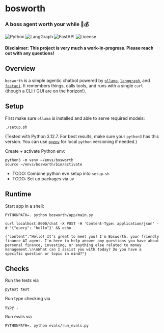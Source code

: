 # bosworth 
### A boss agent worth your while 🦾💰

![Python](https://img.shields.io/badge/python-3.12-blue)
![LangGraph](https://img.shields.io/badge/langgraph-🧠-purple)
![FastAPI](https://img.shields.io/badge/framework-fastapi-009688)
![License](https://img.shields.io/github/license/BrandenOlson/bosworth)

#### Disclaimer: This project is very much a work-in-progress. Please reach out with any questions!


## Overview

`bosworth` is a simple agentic chatbot powered by [`ollama`](https://ollama.com), [`langgraph`](https://www.langchain.com/langgraph), and [`fastapi`](https://fastapi.tiangolo.com).
It remembers things, calls tools, and runs with a single `curl` (though a CLI / GUI are on the horizon!).


## Setup 

First make sure `ollama` is installed and able to serve required models:
```commandline
./setup.sh
```

(Tested with Python 3.12.7.
For best results, make sure your `python3` has this version.
You can use [`pyenv`](https://github.com/pyenv/pyenv) for local `python` versioning if needed.)



Create + activate Python env:

```commandline
python3 -m venv ~/envs/bosworth
source ~/envs/bosworth/bin/activate
```

- TODO: Combine python evn setup into `setup.sh`
- TODO: Set up packages via `uv`


## Runtime

Start app in a shell:
```commandline
PYTHONPATH=. python bosworth/app/main.py
```


```commandline
curl localhost:8000/chat -X POST -H 'Content-Type: application/json' -d '{"query": "hello"}' && echo

{"content":"Hello! It's great to meet you! I'm Bosworth, your friendly finance AI agent. I'm here to help answer any questions you have about personal finance, investing, or anything else related to money management.\n\nWhat can I assist you with today? Do you have a specific question or topic in mind?"}
```

## Checks

Run the tests via
```commandline
pytest test
```

Run type checking via
```commandline
mypy .
```

Run evals via
```commandline
PYTHONPATH=. python evals/run_evals.py
```
